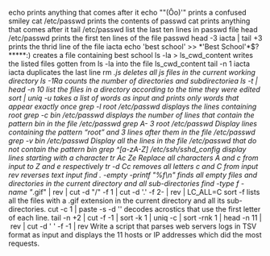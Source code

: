 echo prints anything that comes after it
echo "\"(Ôo)'" prints a confused smiley
cat /etc/passwd prints the contents of passwd
cat prints anything that comes after it
tail /etc/passwd list the last ten lines in passwd file
head /etc/passwd prints the first ten lines of the file passwd
head -3 iacta | tail +3 prints the thrid line of the file iacta
echo 'best school' >> \*\'Best School\'\*$\?\*\*\*\*\*:) creates a file containing best school
ls -la > ls_cwd_content writes the listed files gotten from ls -la into the file ls_cwd_content
tail -n 1 iacta iacta duplicates the last line
rm *.js deletes all js files in the current working directory
ls -1Ra counts the number of directories and subdirectoriea
ls -t | head -n 10 list the files in a directory according to the time they were edited
sort | uniq -u takes a list of words as input and prints only words that appear exactly once
grep -l root /etc/passwd displays the lines containing root
grep -c bin /etc/passwd displays the number of lines that contain the pattern bin in the file /etc/passwd
grep A- 3 root /etc/passwd Display lines containing the pattern “root” and 3 lines after them in the file /etc/passwd
grep -v bin /etc/passwd Display all the lines in the file /etc/passwd that do not contain the pattern bin
grep ^[a-zA-Z] /etc/ssh/sshd_config display lines starting with a character
tr Ac Ze Replace all characters A and c from input to Z and e respectively
tr -d Cc removes all letters c and C from input
rev reverses text input
find . -empty -printf "%f\n"  finds all empty files and directories in the current directory and all sub-directories
find -type f -name "*.gif" | rev | cut -d "/" -f 1 | cut -d '.' -f 2- | rev | LC_ALL=C sort -f lists all the files with a .gif extension in the current directory and all its sub-directories.
cut -c 1 | paste -s -d '' decodes acrostics that use the first letter of each line.
tail -n +2 | cut -f -1 | sort -k 1 | uniq -c | sort -rnk 1 | head -n 11 | rev | cut -d ' ' -f -1 | rev 
Write a script that parses web servers logs in TSV format as input and displays the 11 hosts or IP addresses which did the most requests.
